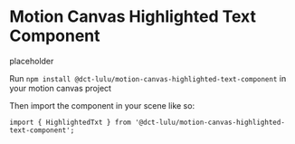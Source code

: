 # Motion Canvas Highlighted Text Component

placeholder


Run `npm install @dct-lulu/motion-canvas-highlighted-text-component` in your motion canvas project

Then import the component in your scene like so:

```tsx
import { HighlightedTxt } from '@dct-lulu/motion-canvas-highlighted-text-component';
```

